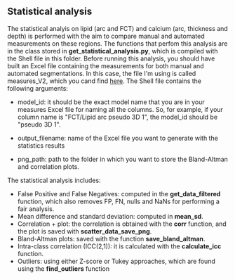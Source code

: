 ## Statistical analysis

The statistical analyis on lipid (arc and FCT) and calcium (arc, thickness and depth) is performed with the aim to compare manual and automated measurements on these regions. The functions that perfom this analysis are in the class stored in **get_statistical_analysis.py**, which is compiled with the Shell file in this folder. Before running this analysis, you should have built an Excel file containing the measurements for both manual and automated segmentations. In this case, the file I'm using is called measures_V2, which you cand find [here](/info_files/statistics/). The Shell file contains the following arguments:

- model_id: it should be the exact model name that you are in your measures Excel file for naming all the columns. So, for example, if your column name is "FCT/Lipid arc pseudo 3D 1", the model_id should be "pseudo 3D 1".

- output_filename: name of the Excel file you want to generate with the statistics results

- png_path: path to the folder in which you want to store the Bland-Altman and correlation plots.


The statistical analysis includes: 

 - False Positive and False Negatives: computed in the **get_data_filtered** function, which also removes FP, FN, nulls and NaNs for performing a fair analysis.
 - Mean difference and standard deviation: computed in **mean_sd**.
 - Correlation + plot: the correlation is obtained with the **corr** function, and the plot is saved with **scatter_data_save_png**.
 - Bland-Altman plots: saved with the function **save_bland_altman**.
 - Intra-class correlation (ICC(2,1)): it is calculated with the **calculate_icc** function.
 - Outliers: using either Z-score or Tukey approaches, which are found using the **find_outliers** function